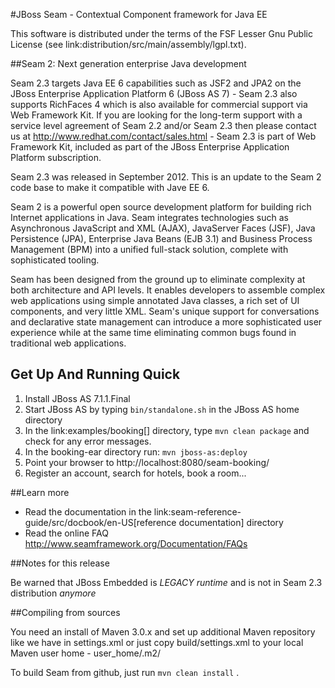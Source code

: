 #JBoss Seam - Contextual Component framework for Java EE


This software is distributed under the terms of the FSF Lesser Gnu
Public License (see link:distribution/src/main/assembly/lgpl.txt). 

##Seam 2: Next generation enterprise Java development

Seam 2.3 targets Java EE 6 capabilities such as JSF2 and JPA2 on the JBoss Enterprise Application Platform 6 (JBoss AS 7) - Seam 2.3 also supports RichFaces 4 which is also available for commercial support via Web Framework Kit. If you are looking for the long-term support with a service level agreement of Seam 2.2 and/or Seam 2.3 then please contact us at http://www.redhat.com/contact/sales.html - Seam 2.3 is part of Web Framework Kit, included as part of the JBoss Enterprise Application Platform subscription.

Seam 2.3 was released in September 2012. This is an update to the Seam 2 code base to make it compatible with Jave EE 6.

Seam 2 is a powerful open source development platform for building rich Internet applications in Java. Seam integrates technologies such as Asynchronous JavaScript and XML (AJAX), JavaServer Faces (JSF), Java Persistence (JPA), Enterprise Java Beans (EJB 3.1) and Business Process Management (BPM) into a unified full-stack solution, complete with sophisticated tooling.

Seam has been designed from the ground up to eliminate complexity at both architecture and API levels. It enables developers to assemble complex web applications using simple annotated Java classes, a rich set of UI components, and very little XML. Seam's unique support for conversations and declarative state management can introduce a more sophisticated user experience while at the same time eliminating common bugs found in traditional web applications. 

## Get Up And Running Quick

1. Install JBoss AS 7.1.1.Final  
2. Start JBoss AS by typing `bin/standalone.sh` in the JBoss AS home directory
3. In the link:examples/booking[] directory, type `mvn clean package` and check  for any error messages.
4. In the booking-ear directory run:
    `mvn jboss-as:deploy`   
5. Point your browser to http://localhost:8080/seam-booking/      
6. Register an account, search for hotels, book a room...

##Learn more

* Read the documentation in the link:seam-reference-guide/src/docbook/en-US[reference documentation] directory
* Read the online FAQ http://www.seamframework.org/Documentation/FAQs

##Notes for this release

Be warned that JBoss Embedded is *LEGACY runtime* and is not in Seam 2.3 distribution *anymore*

##Compiling from sources

You need an install of Maven 3.0.x and set up additional Maven repository like we have in settings.xml or just copy build/settings.xml to your local Maven user home - user_home/.m2/

To build Seam from github, just run `mvn clean install` . 

